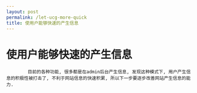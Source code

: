 ```yaml
---
layout: post
permalink: /let-ucg-more-quick
title: 使用户能够快速的产生信息
---
```



# 使用户能够快速的产生信息 #

			目前的各种功能, 很多都是在admin后台产生信息, 发现这种模式下, 用户产生信息的积极性被打击了, 不利于网站信息的快速积累, 所以下一步要逐步改善网站产生信息的能力.